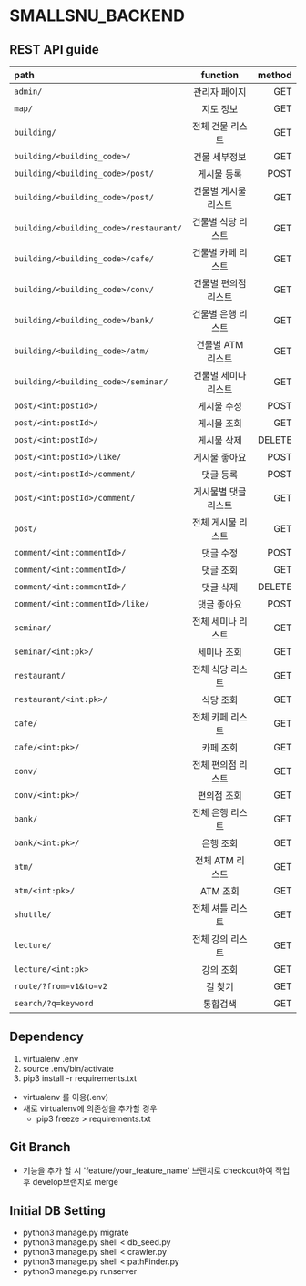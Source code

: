 # SMALLSNU_BACKEND
## REST API guide
| path | function | method |
|:---|:---:|---:|
| `admin/` | 관리자 페이지 | GET |
| `map/` | 지도 정보 | GET |
| `building/` | 전체 건물 리스트 | GET |
| `building/<building_code>/` | 건물 세부정보 | GET |
| `building/<building_code>/post/` | 게시물 등록 | POST |
| `building/<building_code>/post/` | 건물별 게시물 리스트 | GET |
| `building/<building_code>/restaurant/` | 건물별 식당 리스트 | GET |
| `building/<building_code>/cafe/` | 건물별 카페 리스트 | GET |
| `building/<building_code>/conv/` | 건물별 편의점 리스트 | GET |
| `building/<building_code>/bank/` | 건물별 은행 리스트 | GET |
| `building/<building_code>/atm/` | 건물별 ATM 리스트 | GET |
| `building/<building_code>/seminar/` | 건물별 세미나 리스트 | GET |
| `post/<int:postId>/` | 게시물 수정 | POST |
| `post/<int:postId>/` | 게시물 조회 | GET |
| `post/<int:postId>/` | 게시물 삭제 | DELETE |
| `post/<int:postId>/like/` | 게시물 좋아요 | POST |
| `post/<int:postId>/comment/` | 댓글 등록 | POST |
| `post/<int:postId>/comment/` | 게시물별 댓글 리스트 | GET |
| `post/` | 전체 게시물 리스트 | GET |
| `comment/<int:commentId>/` | 댓글 수정 | POST |
| `comment/<int:commentId>/` | 댓글 조회 | GET |
| `comment/<int:commentId>/` | 댓글 삭제 | DELETE |
| `comment/<int:commentId>/like/` | 댓글 좋아요 | POST |
| `seminar/` | 전체 세미나 리스트 | GET |
| `seminar/<int:pk>/` | 세미나 조회 | GET |
| `restaurant/` | 전체 식당 리스트 | GET |
| `restaurant/<int:pk>/` | 식당 조회 | GET |
| `cafe/` | 전체 카페 리스트 | GET |
| `cafe/<int:pk>/` | 카페 조회 | GET |
| `conv/` | 전체 편의점 리스트 | GET |
| `conv/<int:pk>/` | 편의점 조회 | GET |
| `bank/` | 전체 은행 리스트 | GET |
| `bank/<int:pk>/` | 은행 조회 | GET |
| `atm/` | 전체 ATM 리스트 | GET |
| `atm/<int:pk>/` | ATM 조회 | GET |
| `shuttle/` | 전체 셔틀 리스트 | GET |
| `lecture/` | 전체 강의 리스트 | GET |
| `lecture/<int:pk>` | 강의 조회 | GET |
| `route/?from=v1&to=v2` | 길 찾기 | GET |
| `search/?q=keyword` | 통합검색 | GET |


## Dependency
1. virtualenv .env
1. source .env/bin/activate
1. pip3 install -r requirements.txt
- virtualenv 를 이용(.env)
- 새로 virtualenv에 의존성을 추가할 경우 
    - pip3 freeze > requirements.txt

## Git Branch
- 기능을 추가 할 시 'feature/your_feature_name' 브랜치로 checkout하여 작업 후 develop브랜치로 merge

## Initial DB Setting
- python3 manage.py migrate
- python3 manage.py shell < db_seed.py
- python3 manage.py shell < crawler.py
- python3 manage.py shell < pathFinder.py
- python3 manage.py runserver

